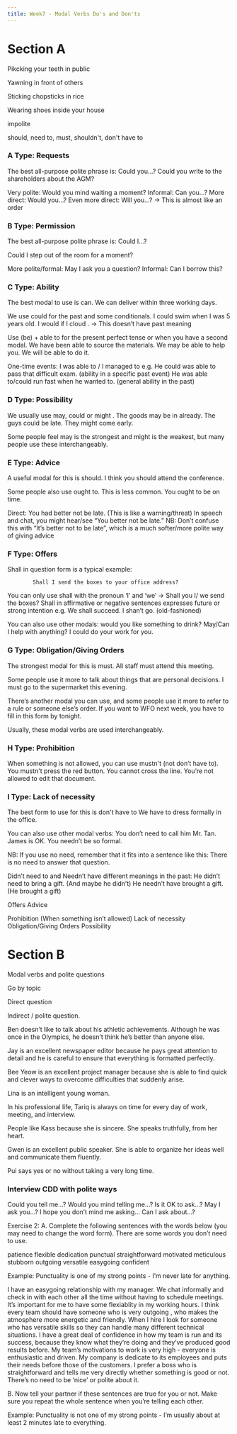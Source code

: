 ```yaml
---
title: Week7 - Modal Verbs Do's and Don'ts
---
```




# Section A

Pikcking your teeth in public

Yawning in front of others

Sticking chopsticks in rice

Wearing shoes inside your house


impolite

should, need to, must, shouldn't, don't have to 


### A Type: Requests

The best all-purpose polite phrase is: Could you...?
Could you write to the shareholders about the AGM?

Very polite: 		Would you mind waiting a moment?
Informal:		Can you…?
More direct:		Would you…?
Even more direct:	Will you…? → This is almost like an order



### B Type:  Permission

The best all-purpose polite phrase is: Could I…?

Could I step out of the room for a moment?

More polite/formal:	  May   I ask you a question?
Informal:		Can I borrow this?



### C Type: Ability

The best modal to use is can.
			We can deliver within three working days.

We use   could   for the past and some conditionals.
I   could   swim when I was 5 years old.
I would if I  cloud   . → This doesn’t have past meaning

Use (be) + able to for the present perfect tense or when you have a second modal.
			We have been able to source the materials.
We may be able to help you.
We will be able to do it.

One-time events:	I was able to / I managed to
e.g. He could was able to pass that difficult exam. (ability in a specific past event)
       He was able to/could run fast when he wanted to. (general ability in the past)




### D Type: Possibility

We usually use may, could or   might  .
			The goods may be in already.
The guys could be late.
They might come early.

Some people feel may is the strongest and might is the weakest, but many people use these interchangeably.



### E Type: Advice

A useful modal for this is should. 
I think you should attend the conference.

Some people also use ought to. This is less common.
			You ought to be on time.

Direct:		You   had   better not be late. (This is like a warning/threat)
In speech and chat, you might hear/see “You better not be late.”
NB: Don’t confuse this with “It’s better not to be late”, which is a much softer/more polite way of giving advice

### F Type: Offers

Shall in question form is a typical example:

			Shall I send the boxes to your office address?

You can only use shall with the pronoun ‘I’ and ‘we’ → Shall you I/ we send the boxes?
Shall in affirmative or negative sentences expresses future or strong intention
e.g. 	We shall succeed.
	I shan’t go. (old-fashioned)

You can also use other modals:
  would    you   like   something to drink?
			  May/Can    I help with anything?
			I   could    do your work for you.


### G Type: Obligation/Giving Orders

The strongest modal for this is must. 
All staff must attend this meeting.

Some people use it more to talk about things that are personal decisions.
			I must go to the supermarket this evening.

There’s another modal you can use, and some people use it more to refer to a rule or someone else’s order. 
			If you want to WFO next week, you  have    to     fill in this form by tonight.

Usually, these modal verbs are used interchangeably.


### H Type: Prohibition

When something is not allowed, you can use   mustn't   (not don’t have to).
			You  mustn't    press the red button.
You cannot cross the line.
You’re not allowed to edit that document.


### I Type: Lack of necessity

The best form to use for this is  don't    have to
			We      have to dress formally in the office.

You can also use other modal verbs:
You don’t need to call him Mr. Tan. James is OK.
You needn’t be so formal.

NB: If you use no need, remember that it fits into a sentence like this:
There is no need to answer that question.

Didn’t need to and Needn’t have different meanings in the past:
He didn’t need to bring a gift. (And maybe he didn’t)
He needn’t have brought a gift. (He brought a gift)

Offers
Advice

Prohibition
(When something isn’t allowed)
Lack of necessity
Obligation/Giving Orders
Possibility

# Section B 

Modal verbs and polite questions

Go by topic 

Direct question

Indirect / polite question.


Ben doesn’t like to talk about his athletic achievements. Although he was once in the Olympics, he doesn’t think he’s better than anyone else. 


Jay is an excellent newspaper editor because he pays great attention to detail and he is careful to ensure that everything is formatted perfectly.


Bee Yeow is an excellent project manager because she is able to find quick and clever ways to overcome difficulties that suddenly arise.


Lina is an intelligent young woman.


In his professional life, Tariq is always on time for every day of work, meeting, and interview.


People like Kass because she is sincere. She speaks truthfully, from her heart.


Gwen is an excellent public speaker. She is able to organize her ideas well and communicate them fluently.


Pui says yes or no without taking a very long time. 


### Interview CDD with polite ways


Could you tell me...?
Would you mind telling me...?
Is it OK to ask...?
May I ask you...?
I hope you don’t mind me asking...
Can I ask about…?


Exercise 2:
A. Complete the following sentences with the words below (you may need to change the word form). There are some words you don’t need to use.

patience
flexible
dedication
punctual
straightforward
motivated
meticulous
stubborn
outgoing
versatile
easygoing
confident


Example:  Punctuality   is one of my strong points - I’m never late for anything. 

I have an  easygoing    relationship with my manager. We chat informally and check in with each other all the time without having to schedule meetings.
It’s important for me to have some  flexiablity  in my working hours.
I think every team should have someone who is very  outgoing   , who makes the atmosphere more energetic and friendly.
When I hire I look for someone who has  versatile     skills so they can handle many different technical situations.
I have a great deal of  confidence    in how my team is run and its success, because they know what they’re doing and they’ve produced good results before.
My team’s   motivations    to work is very high - everyone is enthusiastic and driven.
My company is  dedicate    to its employees and puts their needs before those of the customers.
I prefer a boss who is   straightforward    and tells me very directly whether something is good or not. There’s no need to be ‘nice’ or polite about it.

B. Now tell your partner if these sentences are true for you or not. Make sure you repeat the whole sentence when you’re telling each other.

Example: Punctuality is not one of my strong points - I’m usually about at least 2 minutes late to everything. 
